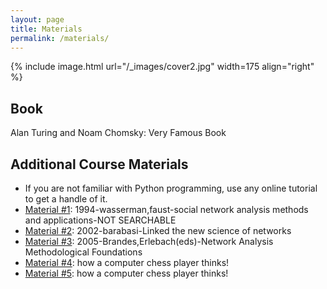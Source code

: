 ```yaml
---
layout: page
title: Materials
permalink: /materials/
---
```


{% include image.html url="/_images/cover2.jpg" width=175 align="right" %}

## Book

Alan Turing and Noam Chomsky: Very Famous Book

## Additional Course Materials

* If you are not familiar with Python programming, use any online tutorial to get a handle of it.
* [Material #1](https://books.google.com/books/about/Social_Network_Analysis.html?id=CAm2DpIqRUIC): 1994-wasserman,faust-social network analysis methods and applications-NOT SEARCHABLE
* [Material #2](https://en.wikipedia.org/wiki/Linked:_The_New_Science_of_Networks): 2002-barabasi-Linked the new science of networks
* [Material #3](https://books.google.com/books/about/Network_Analysis.html?id=TTNhSm7HYrIC): 2005-Brandes,Erlebach(eds)-Network Analysis Methodological Foundations
* [Material #4](http://www.example.com/): how a computer chess player thinks!
* [Material #5](http://www.example.com/): how a computer chess player thinks!
